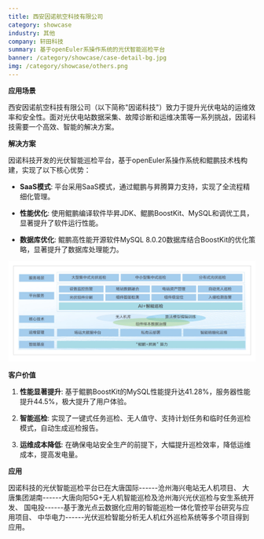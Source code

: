 ```yaml
---
title: 西安因诺航空科技有限公司
category: showcase
industry: 其他
company: 轩田科技
summary: 基于openEuler系操作系统的光伏智能巡检平台
banner: /category/showcase/case-detail-bg.jpg
img: /category/showcase/others.png
---
```




**应用场景**

西安因诺航空科技有限公司（以下简称"因诺科技"）致力于提升光伏电站的运维效率和安全性。面对光伏电站数据采集、故障诊断和运维决策等一系列挑战，因诺科技需要一个高效、智能的解决方案。

**解决方案**

因诺科技开发的光伏智能巡检平台，基于openEuler系操作系统和鲲鹏技术栈构建，实现了以下核心优势：

-   **SaaS模式**:
    平台采用SaaS模式，通过鲲鹏与昇腾算力支持，实现了全流程精细化管理。

-   **性能优化**:
    使用鲲鹏编译软件毕昇JDK、鲲鹏BoostKit、MySQL和调优工具，显著提升了软件运行性能。

-   **数据库优化**: 鲲鹏高性能开源软件MySQL
    8.0.20数据库结合BoostKit的优化策略，显著提升了数据库处理能力。

![](./media/image1.png)

**客户价值**

1.  **性能显著提升**:
    基于鲲鹏BoostKit的MySQL性能提升达41.28%，服务器性能提升44.5%，极大提升了用户体验。

2.  **智能巡检**:
    实现了一键式任务巡检、无人值守、支持计划任务和临时任务巡检模式，自动生成巡检报告。

3.  **运维成本降低**:
    在确保电站安全生产的前提下，大幅提升巡检效率，降低运维成本，提高发电量。

**应用**

因诺科技的光伏智能巡检平台已在大唐国际------沧州海兴电站无人机项目、
大唐集团湖南------大唐向阳5G+无人机智能巡检及沧州海兴光伏巡检与安生系统开发、
国电投------基于激光点云数据化应用的智能巡检一体化管控平台研究与应用项目、
中华电力------光伏巡检智能分析无人机红外巡检系统等多个项目得到应用。
